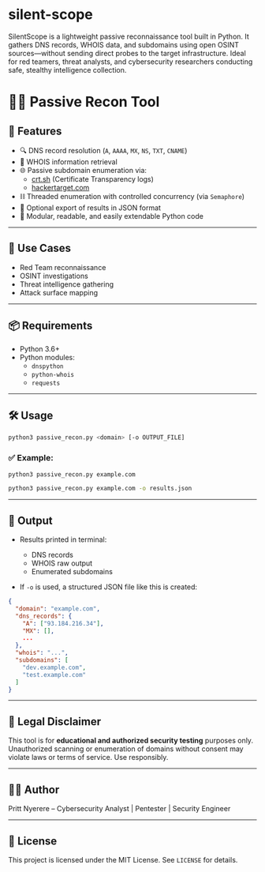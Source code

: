 # silent-scope
SilentScope is a lightweight passive reconnaissance tool built in Python. It gathers DNS records, WHOIS data, and subdomains using open OSINT sources—without sending direct probes to the target infrastructure. Ideal for red teamers, threat analysts, and cybersecurity researchers conducting safe, stealthy intelligence collection.

# 🕵️‍♂️ Passive Recon Tool

## 🚀 Features

- 🔍 DNS record resolution (`A`, `AAAA`, `MX`, `NS`, `TXT`, `CNAME`)
- 📜 WHOIS information retrieval
- 🌐 Passive subdomain enumeration via:
  - [crt.sh](w) (Certificate Transparency logs)
  - [hackertarget.com](w)
- ⛓️ Threaded enumeration with controlled concurrency (via `Semaphore`)
- 💾 Optional export of results in JSON format
- 🧩 Modular, readable, and easily extendable Python code

---

## 🧠 Use Cases

- Red Team reconnaissance
- OSINT investigations
- Threat intelligence gathering
- Attack surface mapping

---

## 📦 Requirements

- Python 3.6+
- Python modules:
  - `dnspython`
  - `python-whois`
  - `requests`

---

## 🛠️ Usage

```bash
python3 passive_recon.py <domain> [-o OUTPUT_FILE]
```

### ✅ Example:

```bash
python3 passive_recon.py example.com
```

```bash
python3 passive_recon.py example.com -o results.json
```
---

## 📂 Output

- Results printed in terminal:
  - DNS records
  - WHOIS raw output
  - Enumerated subdomains

- If `-o` is used, a structured JSON file like this is created:

```json
{
  "domain": "example.com",
  "dns_records": {
    "A": ["93.184.216.34"],
    "MX": [],
    ...
  },
  "whois": "...",
  "subdomains": [
    "dev.example.com",
    "test.example.com"
  ]
}
```
---

## 🔐 Legal Disclaimer

This tool is for **educational and authorized security testing** purposes only. Unauthorized scanning or enumeration of domains without consent may violate laws or terms of service. Use responsibly.

---

## 👨‍💻 Author

Pritt Nyerere – Cybersecurity Analyst | Pentester | Security Engineer

---

## 📜 License

This project is licensed under the MIT License. See `LICENSE` for details.
```
